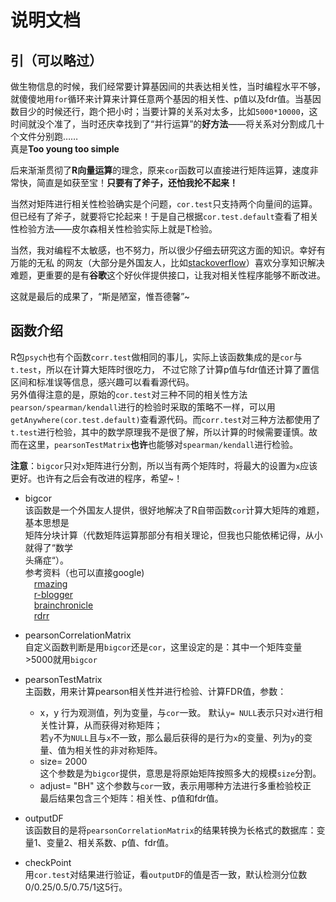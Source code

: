 # 说明文档  

## 引（可以略过）
做生物信息的时候，我们经常要计算基因间的共表达相关性，当时编程水平不够，就傻傻地用`for`循环来计算来计算任意两个基因的相关性、p值以及fdr值。当基因数目少的时候还行，跑个把小时；当要计算的关系对太多，比如`5000*10000`，这时间就没个准了，当时还庆幸找到了“并行运算”的**好方法**——将关系对分割成几十个文件分别跑……  
真是**Too young too simple**

后来渐渐贯彻了**R向量运算**的理念，原来`cor`函数可以直接进行矩阵运算，速度非常快，简直是如获至宝！**只要有了斧子，还怕我抡不起来！**  

当然对矩阵进行相关性检验确实是个问题，`cor.test`只支持两个向量间的运算。但已经有了斧子，就要将它抡起来！于是自己根据`cor.test.default`查看了相关性检验方法——皮尔森相关性检验实际上就是T检验。  

当然，我对编程不太敏感，也不努力，所以很少仔细去研究这方面的知识。幸好有万能的无私
的网友（大部分是外国友人，比如[stackoverflow](https://stackoverflow.com/)）喜欢分享知识解决难题，更重要的是有**谷歌**这个好伙伴提供接口，让我对相关性程序能够不断改进。  

这就是最后的成果了，“斯是陋室，惟吾德馨”~  

## 函数介绍  

R包`psych`也有个函数`corr.test`做相同的事儿，实际上该函数集成的是`cor`与`t.test`，所以在计算大矩阵时很吃力，
不过它除了计算p值与fdr值还计算了置信区间和标准误等信息，感兴趣可以看看源代码。  
另外值得注意的是，原始的`cor.test`对三种不同的相关性方法`pearson/spearman/kendall`进行的检验时采取的策略不一样，可以用
`getAnywhere(cor.test.default)`查看源代码。而`corr.test`对三种方法都使用了`t.test`进行检验，其中的数学原理我不是很了解，所以计算的时候需要谨慎。故而在这里，`pearsonTestMatrix`**也许**也能够对`spearman/kendall`进行检验。

**注意**：`bigcor`只对`x`矩阵进行分割，所以当有两个矩阵时，将最大的设置为`x`应该更好。也许有之后会有改进的程序，希望~！

* bigcor  
该函数是一个外国友人提供，很好地解决了R自带函数`cor`计算大矩阵的难题，基本思想是  
矩阵分块计算（代数矩阵运算那部分有相关理论，但我也只能依稀记得，从小就得了“数学  
头痛症“）。  
参考资料（也可以直接google)  
&emsp;[rmazing](https://rmazing.wordpress.com/2013/02/22/bigcor-large-correlation-matrices-in-r/)  
&emsp;[r-blogger](http://www.r-bloggers.com/bigcor-large-correlation-matrices-in-r/)  
&emsp;[brainchronicle](http://brainchronicle.blogspot.com/2013/02/large-correlation-in-parallel.html)  
&emsp;[rdrr](https://rdrr.io/cran/propagate/src/R/bigcor.R)  

* pearsonCorrelationMatrix  
自定义函数判断是用`bigcor`还是`cor`，这里设定的是：其中一个矩阵变量>5000就用`bigcor`  

* pearsonTestMatrix  
主函数，用来计算pearson相关性并进行检验、计算FDR值，参数：  
  - x，y
  行为观测值，列为变量，与`cor`一致。
  默认`y= NULL`表示只对`x`进行相关性计算，从而获得对称矩阵；  
  若`y`不为`NULL`且与`x`不一致，那么最后获得的是行为`x`的变量、列为`y`的变量、值为相关性的非对称矩阵。  
  - size= 2000  
  这个参数是为`bigcor`提供，意思是将原始矩阵按照多大的规模`size`分割。  
  - adjust= "BH"
  这个参数与`cor`一致，表示用哪种方法进行多重检验校正  
最后结果包含三个矩阵：相关性、p值和fdr值。  

* outputDF  
该函数目的是将`pearsonCorrelationMatrix`的结果转换为长格式的数据库：变量1、变量2、相关系数、p值、fdr值。  

* checkPoint  
用`cor.test`对结果进行验证，看`outputDF`的值是否一致，默认检测分位数0/0.25/0.5/0.75/1这5行。

